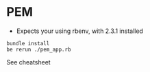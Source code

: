 # PEM

- Expects your using rbenv, with 2.3.1 installed

```
bundle install
be rerun ./pem_app.rb
```

See cheatsheet
